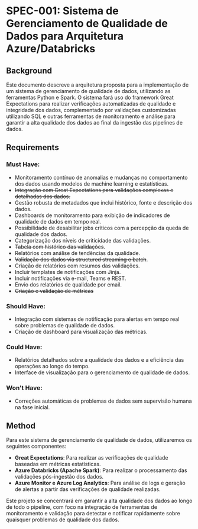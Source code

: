 # SPEC-001: Sistema de Gerenciamento de Qualidade de Dados para Arquitetura Azure/Databricks

## Background

Este documento descreve a arquitetura proposta para a implementação de um sistema de gerenciamento de qualidade de dados, utilizando as ferramentas Python e Spark. O sistema fará uso do framework Great Expectations para realizar verificações automatizadas de qualidade e integridade dos dados, complementado por validações customizadas utilizando SQL e outras ferramentas de monitoramento e análise para garantir a alta qualidade dos dados ao final da ingestão das pipelines de dados.

## Requirements

### Must Have:
- Monitoramento contínuo de anomalias e mudanças no comportamento dos dados usando modelos de machine learning e estatísticas.
- ~~Integração com Great Expectations para validações complexas e detalhadas dos dados.~~
- Gestão robusta de metadados que inclui histórico, fonte e descrição dos dados.
- Dashboards de monitoramento para exibição de indicadores de qualidade de dados em tempo real.
- Possibilidade de desabilitar jobs críticos com a percepção da queda de qualidade dos dados.
- Categorização dos níveis de criticidade das validações.
- ~~Tabela com histórico das validações~~.
- Relatórios com análise de tendências da qualidade.
- ~~Validação dos dados via structured streaming e batch~~.
- Criação de relatórios com resumos das validações.
- Incluir templates de notificações com Jinja.
- Incluir notificações via e-mail, Teams e REST.
- Envio dos relatórios de qualidade por email.
- ~~Criação e validação de métricas~~

### Should Have:
- Integração com sistemas de notificação para alertas em tempo real sobre problemas de qualidade de dados.
- Criação de dashboard para visualização das métricas.

### Could Have:
- Relatórios detalhados sobre a qualidade dos dados e a eficiência das operações ao longo do tempo.
- Interface de visualização para o gerenciamento de qualidade de dados.

### Won't Have:
- Correções automáticas de problemas de dados sem supervisão humana na fase inicial.

## Method

Para este sistema de gerenciamento de qualidade de dados, utilizaremos os seguintes componentes:

- **Great Expectations**: Para realizar as verificações de qualidade baseadas em métricas estatísticas.
- **Azure Databricks (Apache Spark)**: Para realizar o processamento das validações pós-ingestão dos dados.
- **Azure Monitor e Azure Log Analytics**: Para análise de logs e geração de alertas a partir das verificações de qualidade realizadas.

Este projeto se concentrará em garantir a alta qualidade dos dados ao longo de todo o pipeline, com foco na integração de ferramentas de monitoramento e validação para detectar e notificar rapidamente sobre quaisquer problemas de qualidade dos dados.
